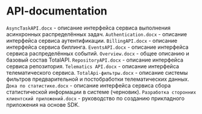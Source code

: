 # API-documentation

`AsyncTaskAPI.docx` - описание интерфейса сервиса выполнения асинхронных распределённых задач.
`Authentication.docx` - описание интерфейса сервиса аутентификации.
`BillingAPI.docx` - описание интерфейса сервиса биллинга.
`EventsAPI.docx` - описание интерфейса сервиса распределённых событий.
`Overview.docx` - общее описанию и базовый состав TotalAPI.
`RepositoryAPI.docx` - описание интерфейса сервиса репозитория.
`Telematics API.docx` - описание интерфейса телематического сервиса.
`TotalApi-фильтры.docx` - описание системы фильтров предварительной и постобработки телематических данных.
`Дока по статистике.docx` - описание интерфейса сервиса сбора статистической информации в системе (черновик).
`Разработка сторонних клиентский приложений.docx` - руководство по созданию прикладного приложения на основе SDK.
